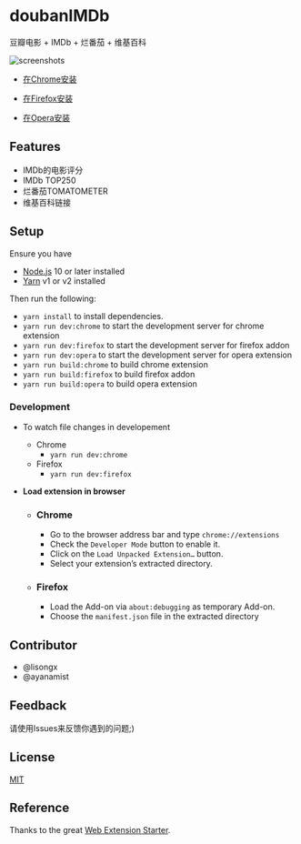 # doubanIMDb

豆瓣电影 + IMDb + 烂番茄 + 维基百科

![screenshots](https://i.imgur.com/45Y3hjF.png)

[chrome_store_link]: https://chrome.google.com/webstore/detail/doubanimdb/nfibbjnhkbjlgjaojglmmibdjicidini

- [在Chrome安装][chrome_store_link]

- [在Firefox安装](https://addons.mozilla.org/en-GB/firefox/addon/douban-imdb/?src=search)

- [在Opera安装][chrome_store_link]

## Features

* IMDb的电影评分
* IMDb TOP250
* 烂番茄TOMATOMETER
* 维基百科链接

## Setup

Ensure you have
- [Node.js](https://nodejs.org) 10 or later installed
- [Yarn](https://yarnpkg.com) v1 or v2 installed

Then run the following:
- `yarn install` to install dependencies.
- `yarn run dev:chrome` to start the development server for chrome extension
- `yarn run dev:firefox` to start the development server for firefox addon
- `yarn run dev:opera` to start the development server for opera extension
- `yarn run build:chrome` to build chrome extension
- `yarn run build:firefox` to build firefox addon
- `yarn run build:opera` to build opera extension

### Development

- To watch file changes in developement

  - Chrome
    - `yarn run dev:chrome`
  - Firefox
    - `yarn run dev:firefox`

- **Load extension in browser**

  - ### Chrome

    - Go to the browser address bar and type `chrome://extensions`
    - Check the `Developer Mode` button to enable it.
    - Click on the `Load Unpacked Extension…` button.
    - Select your extension’s extracted directory.

  - ### Firefox

    - Load the Add-on via `about:debugging` as temporary Add-on.
    - Choose the `manifest.json` file in the extracted directory

## Contributor

* @lisongx
* @ayanamist

## Feedback

请使用Issues来反馈你遇到的问题;)

## License

[MIT](https://github.com/lisongx/doubanIMDb/blob/master/LICENSE)

## Reference

Thanks to the great [Web Extension Starter](https://github.com/abhijithvijayan/web-extension-starter).
